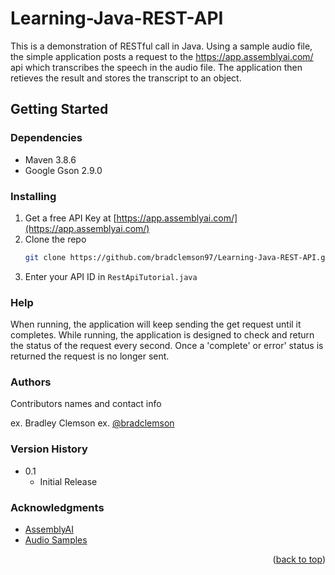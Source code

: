 # Learning-Java-REST-API

This is a demonstration of RESTful call in Java. Using a sample audio file, the simple application posts a request to the https://app.assemblyai.com/ api which transcribes the speech in the audio file. The application then retieves the result and stores the transcript to an object.

## Getting Started

### Dependencies

* Maven 3.8.6
* Google Gson 2.9.0

### Installing

1. Get a free API Key at [https://app.assemblyai.com/](https://app.assemblyai.com/)
2. Clone the repo
   ```sh
   git clone https://github.com/bradclemson97/Learning-Java-REST-API.git
   ```
3. Enter your API ID in `RestApiTutorial.java`

### Help

When running, the application will keep sending the get request until it completes. 
While running, the application is designed to check and return the status of the request every second. Once a 'complete' or error' status is returned the request is no longer sent. 

### Authors

Contributors names and contact info

ex. Bradley Clemson 
ex. [@bradclemson](https://twitter.com/bradclemson)

### Version History

* 0.1
    * Initial Release

### Acknowledgments

* [AssemblyAI](https://app.assemblyai.com/)
* [Audio Samples](https://github.com/audio-samples)


<p align="right">(<a href="#top">back to top</a>)</p>


